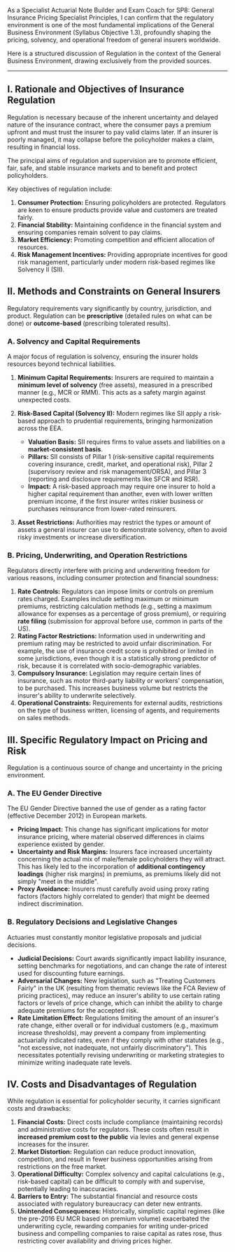 As a Specialist Actuarial Note Builder and Exam Coach for SP8: General Insurance Pricing Specialist Principles, I can confirm that the regulatory environment is one of the most fundamental implications of the General Business Environment (Syllabus Objective 1.3), profoundly shaping the pricing, solvency, and operational freedom of general insurers worldwide.

Here is a structured discussion of Regulation in the context of the General Business Environment, drawing exclusively from the provided sources.

---

## **I. Rationale and Objectives of Insurance Regulation**

Regulation is necessary because of the inherent uncertainty and delayed nature of the insurance contract, where the consumer pays a premium upfront and must trust the insurer to pay valid claims later. If an insurer is poorly managed, it may collapse before the policyholder makes a claim, resulting in financial loss.

The principal aims of regulation and supervision are to promote efficient, fair, safe, and stable insurance markets and to benefit and protect policyholders.

Key objectives of regulation include:

1. **Consumer Protection:** Ensuring policyholders are protected. Regulators are keen to ensure products provide value and customers are treated fairly.  
2. **Financial Stability:** Maintaining confidence in the financial system and ensuring companies remain solvent to pay claims.  
3. **Market Efficiency:** Promoting competition and efficient allocation of resources.  
4. **Risk Management Incentives:** Providing appropriate incentives for good risk management, particularly under modern risk-based regimes like Solvency II (SII).

## **II. Methods and Constraints on General Insurers**

Regulatory requirements vary significantly by country, jurisdiction, and product. Regulation can be **prescriptive** (detailed rules on what can be done) or **outcome-based** (prescribing tolerated results).

### **A. Solvency and Capital Requirements**

A major focus of regulation is solvency, ensuring the insurer holds resources beyond technical liabilities.

1. **Minimum Capital Requirements:** Insurers are required to maintain a **minimum level of solvency** (free assets), measured in a prescribed manner (e.g., MCR or RMM). This acts as a safety margin against unexpected costs.

2. **Risk-Based Capital (Solvency II):** Modern regimes like SII apply a risk-based approach to prudential requirements, bringing harmonization across the EEA.

   * **Valuation Basis:** SII requires firms to value assets and liabilities on a **market-consistent basis**.  
   * **Pillars:** SII consists of Pillar 1 (risk-sensitive capital requirements covering insurance, credit, market, and operational risk), Pillar 2 (supervisory review and risk management/ORSA), and Pillar 3 (reporting and disclosure requirements like SFCR and RSR).  
   * **Impact:** A risk-based approach may require one insurer to hold a higher capital requirement than another, even with lower written premium income, if the first insurer writes riskier business or purchases reinsurance from lower-rated reinsurers.  
3. **Asset Restrictions:** Authorities may restrict the types or amount of assets a general insurer can use to demonstrate solvency, often to avoid risky investments or increase diversification.

### **B. Pricing, Underwriting, and Operation Restrictions**

Regulators directly interfere with pricing and underwriting freedom for various reasons, including consumer protection and financial soundness:

1. **Rate Controls:** Regulators can impose limits or controls on premium rates charged. Examples include setting maximum or minimum premiums, restricting calculation methods (e.g., setting a maximum allowance for expenses as a percentage of gross premium), or requiring **rate filing** (submission for approval before use, common in parts of the US).  
2. **Rating Factor Restrictions:** Information used in underwriting and premium rating may be restricted to avoid unfair discrimination. For example, the use of insurance credit score is prohibited or limited in some jurisdictions, even though it is a statistically strong predictor of risk, because it is correlated with socio-demographic variables.  
3. **Compulsory Insurance:** Legislation may require certain lines of insurance, such as motor third-party liability or workers' compensation, to be purchased. This increases business volume but restricts the insurer's ability to underwrite selectively.  
4. **Operational Constraints:** Requirements for external audits, restrictions on the type of business written, licensing of agents, and requirements on sales methods.

## **III. Specific Regulatory Impact on Pricing and Risk**

Regulation is a continuous source of change and uncertainty in the pricing environment.

### **A. The EU Gender Directive**

The EU Gender Directive banned the use of gender as a rating factor (effective December 2012\) in European markets.

* **Pricing Impact:** This change has significant implications for motor insurance pricing, where material observed differences in claims experience existed by gender.  
* **Uncertainty and Risk Margins:** Insurers face increased uncertainty concerning the actual mix of male/female policyholders they will attract. This has likely led to the incorporation of **additional contingency loadings** (higher risk margins) in premiums, as premiums likely did not simply "meet in the middle".  
* **Proxy Avoidance:** Insurers must carefully avoid using proxy rating factors (factors highly correlated to gender) that might be deemed indirect discrimination.

### **B. Regulatory Decisions and Legislative Changes**

Actuaries must constantly monitor legislative proposals and judicial decisions.

* **Judicial Decisions:** Court awards significantly impact liability insurance, setting benchmarks for negotiations, and can change the rate of interest used for discounting future earnings.  
* **Adversarial Changes:** New legislation, such as "Treating Customers Fairly" in the UK (resulting from thematic reviews like the FCA Review of pricing practices), may reduce an insurer's ability to use certain rating factors or levels of price change, which can inhibit the ability to charge adequate premiums for the accepted risk.  
* **Rate Limitation Effect:** Regulations limiting the amount of an insurer's rate change, either overall or for individual customers (e.g., maximum increase thresholds), may prevent a company from implementing actuarially indicated rates, even if they comply with other statutes (e.g., "not excessive, not inadequate, not unfairly discriminatory"). This necessitates potentially revising underwriting or marketing strategies to minimize writing inadequate rate levels.

## **IV. Costs and Disadvantages of Regulation**

While regulation is essential for policyholder security, it carries significant costs and drawbacks:

1. **Financial Costs:** Direct costs include compliance (maintaining records) and administrative costs for regulators. These costs often result in **increased premium cost to the public** via levies and general expense increases for the insurer.  
2. **Market Distortion:** Regulation can reduce product innovation, competition, and result in fewer business opportunities arising from restrictions on the free market.  
3. **Operational Difficulty:** Complex solvency and capital calculations (e.g., risk-based capital) can be difficult to comply with and supervise, potentially leading to inaccuracies.  
4. **Barriers to Entry:** The substantial financial and resource costs associated with regulatory bureaucracy can deter new entrants.  
5. **Unintended Consequences:** Historically, simplistic capital regimes (like the pre-2016 EU MCR based on premium volume) exacerbated the underwriting cycle, rewarding companies for writing under-priced business and compelling companies to raise capital as rates rose, thus restricting cover availability and driving prices higher.

